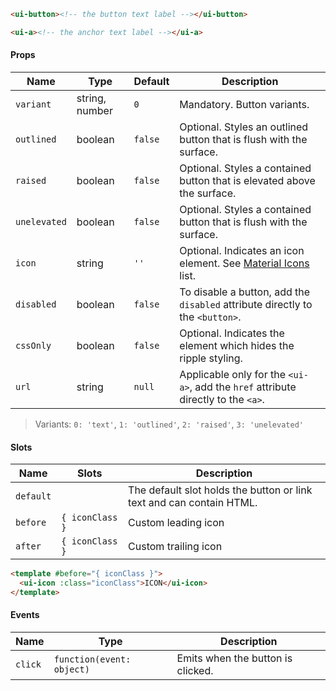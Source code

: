 ```html
<ui-button><!-- the button text label --></ui-button>

<ui-a><!-- the anchor text label --></ui-a>
```

#### Props

| Name         | Type           | Default | Description                                                                       |
| ------------ | -------------- | ------- | --------------------------------------------------------------------------------- |
| `variant`    | string, number | `0`     | Mandatory. Button variants.                                                       |
| `outlined`   | boolean        | `false` | Optional. Styles an outlined button that is flush with the surface.               |
| `raised`     | boolean        | `false` | Optional. Styles a contained button that is elevated above the surface.           |
| `unelevated` | boolean        | `false` | Optional. Styles a contained button that is flush with the surface.               |
| `icon`       | string         | `''`    | Optional. Indicates an icon element. See [Material Icons](/#/icons) list.         |
| `disabled`   | boolean        | `false` | To disable a button, add the `disabled` attribute directly to the `<button>`.     |
| `cssOnly`    | boolean        | `false` | Optional. Indicates the element which hides the ripple styling.                   |
| `url`        | string         | `null`  | Applicable only for the `<ui-a>`, add the `href` attribute directly to the `<a>`. |

> Variants: `0: 'text'`, `1: 'outlined'`, `2: 'raised'`, `3: 'unelevated'`

#### Slots

| Name      | Slots           | Description                                                          |
| --------- | --------------- | -------------------------------------------------------------------- |
| `default` |                 | The default slot holds the button or link text and can contain HTML. |
| `before`  | `{ iconClass }` | Custom leading icon                                                  |
| `after`   | `{ iconClass }` | Custom trailing icon                                                 |

```html
<template #before="{ iconClass }">
  <ui-icon :class="iconClass">ICON</ui-icon>
</template>
```

#### Events

| Name    | Type                      | Description                       |
| ------- | ------------------------- | --------------------------------- |
| `click` | `function(event: object)` | Emits when the button is clicked. |
